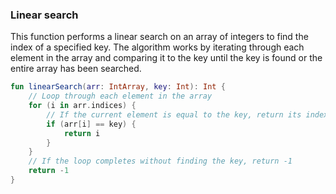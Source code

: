 ### Linear search

This function performs a linear search on an array of integers to find the index of a specified key. The algorithm works
by iterating through each element in the array and comparing it to the key until the key is found or the entire array
has been searched.

```kotlin
fun linearSearch(arr: IntArray, key: Int): Int {
    // Loop through each element in the array
    for (i in arr.indices) {
        // If the current element is equal to the key, return its index
        if (arr[i] == key) {
            return i
        }
    }
    // If the loop completes without finding the key, return -1
    return -1
}
```